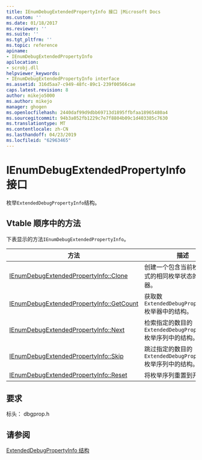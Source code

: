 ```yaml
---
title: IEnumDebugExtendedPropertyInfo 接口 |Microsoft Docs
ms.custom: ''
ms.date: 01/18/2017
ms.reviewer: ''
ms.suite: ''
ms.tgt_pltfrm: ''
ms.topic: reference
apiname:
- IEnumDebugExtendedPropertyInfo
apilocation:
- scrobj.dll
helpviewer_keywords:
- IEnumDebugExtendedPropertyInfo interface
ms.assetid: 316d5aa7-c949-48fc-89c1-239f00566cae
caps.latest.revision: 8
author: mikejo5000
ms.author: mikejo
manager: ghogen
ms.openlocfilehash: 2440daf99d9dbb69713d1895ffbfaa18965480a4
ms.sourcegitcommit: 94b3a052fb1229c7e7f8804b09c1d403385c7630
ms.translationtype: MT
ms.contentlocale: zh-CN
ms.lasthandoff: 04/23/2019
ms.locfileid: "62963465"
---
```

# <a name="ienumdebugextendedpropertyinfo-interface"></a>IEnumDebugExtendedPropertyInfo 接口
枚举`ExtendedDebugPropertyInfo`结构。  
  
## <a name="methods-in-vtable-order"></a>Vtable 顺序中的方法  
 下表显示的方法`IEnumDebugExtendedPropertyInfo`。  
  
|方法|描述|  
|------------|-----------------|  
|[IEnumDebugExtendedPropertyInfo::Clone](../../winscript/reference/ienumdebugextendedpropertyinfo-clone.md)|创建一个包含当前枚举数形式的相同枚举状态的枚举器。|  
|[IEnumDebugExtendedPropertyInfo::GetCount](../../winscript/reference/ienumdebugextendedpropertyinfo-getcount.md)|获取数`ExtendedDebugPropertyInfo`枚举器中的结构。|  
|[IEnumDebugExtendedPropertyInfo::Next](../../winscript/reference/ienumdebugextendedpropertyinfo-next.md)|检索指定的数目的`ExtendedDebugPropertyInfo`枚举序列中的结构。|  
|[IEnumDebugExtendedPropertyInfo::Skip](../../winscript/reference/ienumdebugextendedpropertyinfo-skip.md)|跳过指定的数目的`ExtendedDebugPropertyInfo`枚举序列中的结构。|  
|[IEnumDebugExtendedPropertyInfo::Reset](../../winscript/reference/ienumdebugextendedpropertyinfo-reset.md)|将枚举序列重置到开头。|  
  
## <a name="requirements"></a>要求  
 标头： dbgprop.h  
  
## <a name="see-also"></a>请参阅  
 [ExtendedDebugPropertyInfo 结构](../../winscript/reference/extendeddebugpropertyinfo-structure.md)